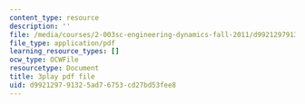 ```yaml
---
content_type: resource
description: ''
file: /media/courses/2-003sc-engineering-dynamics-fall-2011/d992129791325ad76753cd27bd53fee8_ZNVvYg1FOPk.pdf
file_type: application/pdf
learning_resource_types: []
ocw_type: OCWFile
resourcetype: Document
title: 3play pdf file
uid: d9921297-9132-5ad7-6753-cd27bd53fee8
---
```

